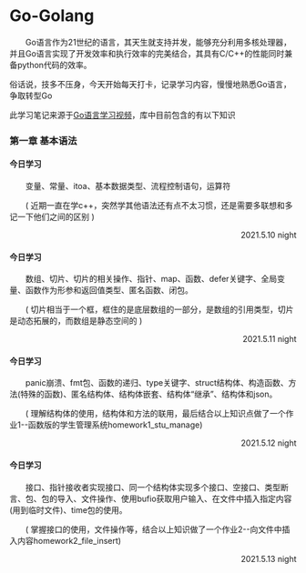 # Go-Golang
&emsp;&emsp;Go语言作为21世纪的语言，其天生就支持并发，能够充分利用多核处理器，并且Go语言实现了开发效率和执行效率的完美结合，其具有C/C++的性能同时兼备python代码的效率。

俗话说，技多不压身，今天开始每天打卡，记录学习内容，慢慢地熟悉Go语言，争取转型Go

此学习笔记来源于[Go语言学习视频](https://www.bilibili.com/video/BV16E411H7og?p=7&spm_id_from=pageDriver)，库中目前包含的有以下知识

### 第一章 **基本语法**
#### 今日学习
&emsp;&emsp;变量、常量、itoa、基本数据类型、流程控制语句，运算符    

&emsp;&emsp;( 近期一直在学c++，突然学其他语法还有点不太习惯，还是需要多联想和多记一下他们之间的区别 )

<p align="right">2021.5.10 night</p>

#### 今日学习
&emsp;&emsp;数组、切片、切片的相关操作、指针、map、函数、defer关键字、全局变量、函数作为形参和返回值类型、匿名函数、闭包。

&emsp;&emsp;( 切片相当于一个框，框住的是底层数组的一部分，是数组的引用类型，切片是动态拓展的，而数组是静态空间的 )

<p align="right">2021.5.11 night</p>

#### 今日学习
&emsp;&emsp;panic崩溃、fmt包、函数的递归、type关键字、struct结构体、构造函数、方法(特殊的函数)、匿名结构体、结构体嵌套、结构体“继承”、结构体和json。

&emsp;&emsp;( 理解结构体的使用，结构体和方法的联用，最后结合以上知识点做了一个作业1--函数版的学生管理系统homework1_stu_manage)

<p align="right">2021.5.12 night</p>

#### 今日学习
&emsp;&emsp;接口、指针接收者实现接口、同一个结构体实现多个接口、空接口、类型断言、包、包的导入、文件操作、使用bufio获取用户输入、在文件中插入指定内容(用到临时文件)、time包的使用。

&emsp;&emsp;( 掌握接口的使用，文件操作等，结合以上知识做了一个作业2--向文件中插入内容homework2_file_insert)

<p align="right">2021.5.13 night</p>
